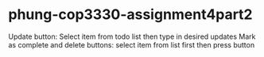 # phung-cop3330-assignment4part2
Update button: Select item from todo list then type in desired updates
Mark as complete and delete buttons: select item from list first then press button
